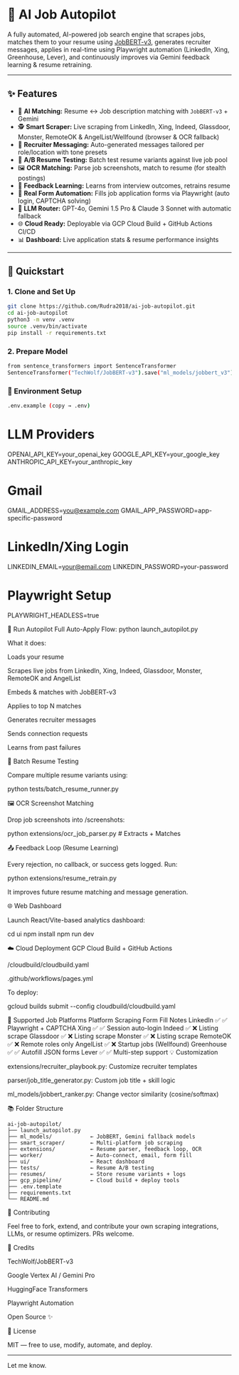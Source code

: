 # 🤖 AI Job Autopilot

A fully automated, AI-powered job search engine that scrapes jobs, matches them to your resume using [JobBERT-v3](https://huggingface.co/TechWolf/JobBERT-v3), generates recruiter messages, applies in real-time using Playwright automation (LinkedIn, Xing, Greenhouse, Lever), and continuously improves via Gemini feedback learning & resume retraining.

---

## ✨ Features

- 🧠 **AI Matching:** Resume ↔ Job description matching with `JobBERT-v3` + Gemini
- 🕵️ **Smart Scraper:** Live scraping from LinkedIn, Xing, Indeed, Glassdoor, Monster, RemoteOK & AngelList/Wellfound (browser & OCR fallback)
- 💌 **Recruiter Messaging:** Auto-generated messages tailored per role/location with tone presets
- 🧪 **A/B Resume Testing:** Batch test resume variants against live job pool
- 🖼️ **OCR Matching:** Parse job screenshots, match to resume (for stealth postings)
- 🔁 **Feedback Learning:** Learns from interview outcomes, retrains resume
- 🔐 **Real Form Automation:** Fills job application forms via Playwright (auto login, CAPTCHA solving)
- 🤖 **LLM Router:** GPT-4o, Gemini 1.5 Pro & Claude 3 Sonnet with automatic fallback
- 🌐 **Cloud Ready:** Deployable via GCP Cloud Build + GitHub Actions CI/CD
- 📊 **Dashboard:** Live application stats & resume performance insights

---

## 🚀 Quickstart

### 1. Clone and Set Up
```bash
git clone https://github.com/Rudra2018/ai-job-autopilot.git
cd ai-job-autopilot
python3 -m venv .venv
source .venv/bin/activate
pip install -r requirements.txt
```
### 2. Prepare Model
```bash
from sentence_transformers import SentenceTransformer
SentenceTransformer("TechWolf/JobBERT-v3").save("ml_models/jobbert_v3")
```

### 🔧 Environment Setup
```bash
.env.example (copy → .env)
```
# LLM Providers
OPENAI_API_KEY=your_openai_key
GOOGLE_API_KEY=your_google_key
ANTHROPIC_API_KEY=your_anthropic_key

# Gmail
GMAIL_ADDRESS=you@example.com
GMAIL_APP_PASSWORD=app-specific-password

# LinkedIn/Xing Login
LINKEDIN_EMAIL=your@email.com
LINKEDIN_PASSWORD=your-password

# Playwright Setup
PLAYWRIGHT_HEADLESS=true

🤖 Run Autopilot
Full Auto-Apply Flow:
python launch_autopilot.py


What it does:

Loads your resume

Scrapes live jobs from LinkedIn, Xing, Indeed, Glassdoor, Monster, RemoteOK and AngelList

Embeds & matches with JobBERT-v3

Applies to top N matches

Generates recruiter messages

Sends connection requests

Learns from past failures

🧪 Batch Resume Testing

Compare multiple resume variants using:

python tests/batch_resume_runner.py

🖼️ OCR Screenshot Matching

Drop job screenshots into /screenshots:

python extensions/ocr_job_parser.py  # Extracts + Matches

📤 Feedback Loop (Resume Learning)

Every rejection, no callback, or success gets logged. Run:

python extensions/resume_retrain.py


It improves future resume matching and message generation.

🌐 Web Dashboard

Launch React/Vite-based analytics dashboard:

cd ui
npm install
npm run dev

☁️ Cloud Deployment
GCP Cloud Build + GitHub Actions

/cloudbuild/cloudbuild.yaml

.github/workflows/pages.yml

To deploy:

gcloud builds submit --config cloudbuild/cloudbuild.yaml

🔐 Supported Job Platforms
Platform	Scraping	Form Fill	Notes
LinkedIn	✅	✅	Playwright + CAPTCHA
Xing	✅	✅	Session auto-login
Indeed	✅	❌	Listing scrape
Glassdoor	✅	❌	Listing scrape
Monster	✅	❌	Listing scrape
RemoteOK	✅	❌	Remote roles only
AngelList	✅	❌	Startup jobs (Wellfound)
Greenhouse	✅	✅	Autofill JSON forms
Lever	✅	✅	Multi-step support
💡 Customization

extensions/recruiter_playbook.py: Customize recruiter templates

parser/job_title_generator.py: Custom job title + skill logic

ml_models/jobbert_ranker.py: Change vector similarity (cosine/softmax)

📚 Folder Structure
```
ai-job-autopilot/
├── launch_autopilot.py
├── ml_models/            ← JobBERT, Gemini fallback models
├── smart_scraper/        ← Multi-platform job scraping
├── extensions/           ← Resume parser, feedback loop, OCR
├── worker/               ← Auto-connect, email, form fill
├── ui/                   ← React dashboard
├── tests/                ← Resume A/B testing
├── resumes/              ← Store resume variants + logs
├── gcp_pipeline/         ← Cloud build + deploy tools
├── .env.template
├── requirements.txt
└── README.md
```
🤝 Contributing

Feel free to fork, extend, and contribute your own scraping integrations, LLMs, or resume optimizers. PRs welcome.

🧠 Credits

TechWolf/JobBERT-v3

Google Vertex AI / Gemini Pro

HuggingFace Transformers

Playwright Automation

Open Source ✨

📜 License

MIT — free to use, modify, automate, and deploy.

---

Let me know.

